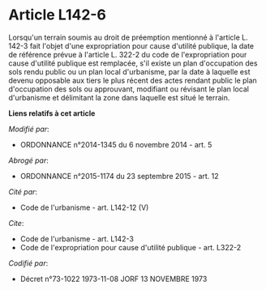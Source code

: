 # Article L142-6

Lorsqu'un terrain soumis au droit de préemption mentionné à l'article L. 142-3 fait l'objet d'une expropriation pour cause
d'utilité publique, la date de référence prévue à l'article L. 322-2 du code de l'expropriation pour cause d'utilité publique
est remplacée, s'il existe un plan d'occupation des sols rendu public ou un plan local d'urbanisme, par la date à laquelle
est devenu opposable aux tiers le plus récent des actes rendant public le plan d'occupation des sols ou approuvant, modifiant
ou révisant le plan local d'urbanisme et délimitant la zone dans laquelle est situé le terrain.

**Liens relatifs à cet article**

_Modifié par_:

  - ORDONNANCE n°2014-1345 du 6 novembre 2014 - art. 5

_Abrogé par_:

  - ORDONNANCE n°2015-1174 du 23 septembre 2015 - art. 12

_Cité par_:

  - Code de l'urbanisme - art. L142-12 (V)

_Cite_:

  - Code de l'urbanisme - art. L142-3
  - Code de l'expropriation pour cause d'utilité publique - art. L322-2

_Codifié par_:

  - Décret n°73-1022 1973-11-08 JORF 13 NOVEMBRE 1973
